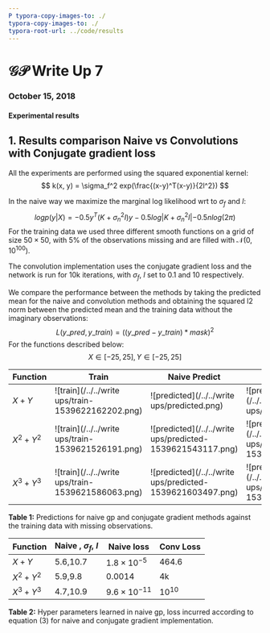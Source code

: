 ```yaml
---
P typora-copy-images-to: ./
typora-copy-images-to: ./
typora-root-url: ../code/results
---
```


# $\mathcal{GP}$ Write Up 7

### October 15, 2018

#### Experimental results

## 1. Results comparison Naive vs Convolutions with Conjugate gradient loss

All the experiments are performed using the squared exponential kernel:
$$
k(x, y) = \sigma_f^2 exp(\frac{(x-y)^T(x-y)}{2l^2})
$$


In the naive way we maximize the marginal log likelihood wrt to $\sigma_f$ and $l$:
$$
log p(y|X) = -0.5y^T(K+\sigma_n^2I)y - 0.5log|K+\sigma_n^2I|-0.5nlog(2\pi)
$$
For the training data we used three different smooth functions on a grid of size $50\times50$, with $5\%$ of the observations missing and are filled with $\mathcal{N}(0, 10^{100})$.

The convolution implementation uses the conjugate gradient loss and the network is run for 10k iterations, with $\sigma_f$, $l$ set to $0.1$ and $10$ respectively. 

We compare the performance between the methods by taking the  predicted mean for the naive and convolution methods and obtaining the squared l2 norm between the predicted mean and the training data without the imaginary observations:
$$
L(y\_pred, y\_train) = ((y\_pred - y\_train)*mask)^2
$$
For the functions described below:
$$
X \in [-25,25], Y \in [-25, 25]
$$


| Function    | Train                                              | Naive Predict                                              | Conv Predict                                                 |
| ----------- | -------------------------------------------------- | ---------------------------------------------------------- | ------------------------------------------------------------ |
| $X + Y$     | ![train](/../../write ups/train-1539622162202.png) | ![predicted](/../../write ups/predicted.png)               | ![predicted_cj](/../../write ups/predicted_cj.png)           |
| $X^2 + Y^2$ | ![train](/../../write ups/train-1539621526191.png) | ![predicted](/../../write ups/predicted-1539621543117.png) | ![predicted_cj](/../../write ups/predicted_cj-1539621567040.png) |
| $X^3+Y^3$   | ![train](/../../write ups/train-1539621586063.png) | ![predicted](/../../write ups/predicted-1539621603497.png) | ![predicted_cj](/../../write ups/predicted_cj-1539621620995.png) |

**Table 1:**  Predictions for naive gp and conjugate gradient methods against the training data with missing observations.

| Function    | Naive , $\sigma_f$, $l$ | Naive loss          | Conv Loss |
| ----------- | ----------------------- | ------------------- | --------- |
| $X+Y$       | 5.6,10.7                | $1.8\times10^{-5}$  | 464.6     |
| $X^2 +Y^2$  | 5.9,9.8                 | 0.0014              | 4k        |
| $X^3 + Y^3$ | 4.7,10.9                | $9.6\times10^{-11}$ | $10^{10}$ |

**Table 2:**  Hyper parameters learned in naive gp, loss incurred according to equation (3) for naive and conjugate gradient implementation.